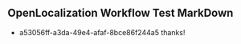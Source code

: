 ## OpenLocalization Workflow Test MarkDown
* a53056ff-a3da-49e4-afaf-8bce86f244a5 
thanks!<!--HONumber=Mar16_HO2-->
